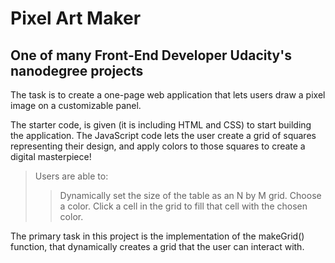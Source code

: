 ﻿# Pixel Art Maker
## One of many Front-End Developer Udacity's nanodegree projects
The task is to create a one-page web application that lets users draw a pixel image on a customizable panel.

The starter code, is given (it is including HTML and CSS) to start building the application. The JavaScript code lets the user create a grid of squares representing their design, and apply colors to those squares to create a digital masterpiece!

>Users are able to:
>> Dynamically set the size of the table as an N by M grid.
>> Choose a color.
>> Click a cell in the grid to fill that cell with the chosen color.

The primary task in this project is the implementation of the makeGrid() function, that dynamically creates a grid that the user can interact with.

